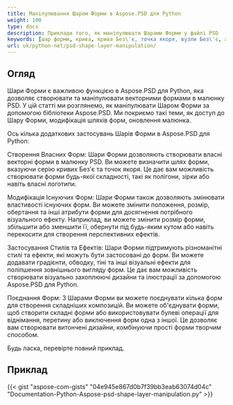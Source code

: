 ```yaml
---
title: Маніпулювання Шаром Форми в Aspose.PSD для Python
weight: 100
type: docs
description: Приклади того, як маніпулювати Шарами Форми у файлі PSD
keywords: [шар форми, крива, крива Без\'є, точка якоря, вузли Без\'є, api psd, python, приклад коду]
url: uk/python-net/psd-shape-layer-manipulation/
---
```


## **Огляд**
Шари Форми є важливою функцією в Aspose.PSD для Python, яка дозволяє створювати та маніпулювати векторними формами в малюнку PSD. У цій статті ми розглянемо, як маніпулювати Шаром Форми за допомогою бібліотеки Aspose.PSD. Ми покриємо такі теми, як доступ до Шару Форми, модифікація шляхів форм, оновлення малюнка.

Ось кілька додаткових застосувань Шарів Форми в Aspose.PSD для Python:

Створення Власних Форм: Шари Форми дозволяють створювати власні векторні форми в малюнку PSD. Ви можете визначити шлях форми, вказуючи серію кривих Без\'є та точок якоря. Це дає вам можливість створювати форми будь-якої складності, такі як полігони, зірки або навіть власні логотипи.

Модифікація Існуючих Форм: Шари Форми також дозволяють змінювати властивості існуючих форм. Ви можете змінити положення, розмір, обертання та інші атрибути форми для досягнення потрібного візуального ефекту. Наприклад, ви можете змінити розмір форми, збільшити або зменшити її, обернути під будь-яким кутом або навіть перекосити для створення перспективних ефектів.

Застосування Стилів та Ефектів: Шари Форми підтримують різноманітні стилі та ефекти, які можуть бути застосовані до форм. Ви можете додавати градієнти, обводку, тіні та інші візуальні ефекти для поліпшення зовнішнього вигляду форм. Це дає вам можливість створювати візуально захоплюючі дизайни та ілюстрації за допомогою Aspose.PSD для Python.

Поєднання Форм: З Шарами Форми ви можете поєднувати кілька форм для створення складніших композицій. Ви можете об\'єднувати форми, щоб створити складні форми або використовувати булеві операції для віднімання, перетину або виключення форм одна з іншої. Це дозволяє вам створювати витончені дизайни, комбінуючи прості форми творчим способом.

Будь ласка, перевірте повний приклад.

## **Приклад**
{{< gist "aspose-com-gists" "04e945e867d0b7f39bb3eab63074d04c" "Documentation-Python-Aspose-psd-shape-layer-manipulation.py" >}}
